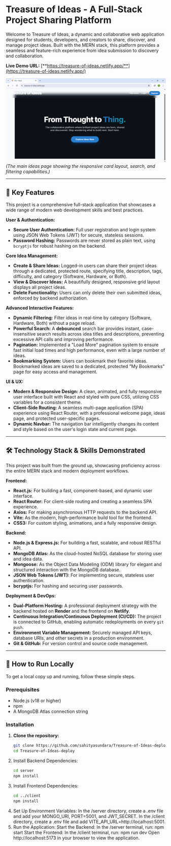 # Treasure of Ideas - A Full-Stack Project Sharing Platform

Welcome to Treasure of Ideas, a dynamic and collaborative web application designed for students, developers, and creators to share, discover, and manage project ideas. Built with the MERN stack, this platform provides a seamless and feature-rich experience from idea submission to discovery and collaboration.

**Live Demo URL:** [**https://treasure-of-ideas.netlify.app/**](https://treasure-of-ideas.netlify.app/)  

![Treasure of Ideas Screenshot](https://github.com/sahityasundara/Treasure-of-Ideas-deploy/raw/main/assets/TreasureofIdeasScreenshot.png)
*(The main ideas page showing the responsive card layout, search, and filtering capabilities.)*

---

## 🌟 Key Features

This project is a comprehensive full-stack application that showcases a wide range of modern web development skills and best practices.

**User & Authentication:**
- **Secure User Authentication:** Full user registration and login system using JSON Web Tokens (JWT) for secure, stateless sessions.
- **Password Hashing:** Passwords are never stored as plain text, using `bcryptjs` for robust hashing on the backend.

**Core Idea Management:**
- **Create & Share Ideas:** Logged-in users can share their project ideas through a dedicated, protected route, specifying title, description, tags, difficulty, and category (Software, Hardware, or Both).
- **View & Discover Ideas:** A beautifully designed, responsive grid layout displays all project ideas.
- **Delete Functionality:** Users can only delete their own submitted ideas, enforced by backend authorization.

**Advanced Interactive Features:**
- **Dynamic Filtering:** Filter ideas in real-time by category (Software, Hardware, Both) without a page reload.
- **Powerful Search:** A **debounced** search bar provides instant, case-insensitive search results across idea titles and descriptions, preventing excessive API calls and improving performance.
- **Pagination:** Implemented a "Load More" pagination system to ensure fast initial load times and high performance, even with a large number of ideas.
- **Bookmarking System:** Users can bookmark their favorite ideas. Bookmarked ideas are saved to a dedicated, protected "My Bookmarks" page for easy access and management.

**UI & UX:**
- **Modern & Responsive Design:** A clean, animated, and fully responsive user interface built with React and styled with pure CSS, utilizing CSS variables for a consistent theme.
- **Client-Side Routing:** A seamless multi-page application (SPA) experience using React Router, with a professional welcome page, ideas page, and protected user-specific pages.
- **Dynamic Navbar:** The navigation bar intelligently changes its content and style based on the user's login state and current page.

---

## 🛠️ Technology Stack & Skills Demonstrated

This project was built from the ground up, showcasing proficiency across the entire MERN stack and modern deployment workflows.

**Frontend:**
- **React.js:** For building a fast, component-based, and dynamic user interface.
- **React Router:** For client-side routing and creating a seamless SPA experience.
- **Axios:** For making asynchronous HTTP requests to the backend API.
- **Vite:** As the modern, high-performance build tool for the frontend.
- **CSS3:** For custom styling, animations, and a fully responsive design.

**Backend:**
- **Node.js & Express.js:** For building a fast, scalable, and robust RESTful API.
- **MongoDB Atlas:** As the cloud-hosted NoSQL database for storing user and idea data.
- **Mongoose:** As the Object Data Modeling (ODM) library for elegant and structured interaction with the MongoDB database.
- **JSON Web Tokens (JWT):** For implementing secure, stateless user authentication.
- **bcryptjs:** For hashing and securing user passwords.

**Deployment & DevOps:**
- **Dual-Platform Hosting:** A professional deployment strategy with the backend hosted on **Render** and the frontend on **Netlify**.
- **Continuous Integration/Continuous Deployment (CI/CD):** The project is connected to GitHub, enabling automatic redeployments on every `git push`.
- **Environment Variable Management:** Securely managed API keys, database URIs, and other secrets in a production environment.
- **Git & GitHub:** For version control and source code management.

---

## 🚀 How to Run Locally

To get a local copy up and running, follow these simple steps.

### Prerequisites
- Node.js (v18 or higher)
- npm
- A MongoDB Atlas connection string

### Installation

1. **Clone the repository:**
   ```sh
   git clone https://github.com/sahityasundara/Treasure-of-Ideas-deploy.git
   cd Treasure-of-Ideas-deploy
2. Install Backend Dependencies:
   ```sh
   cd server
   npm install
3. Install Frontend Dependencies:
   ```sh
   cd ../client
   npm install
4. Set Up Environment Variables:
   In the /server directory, create a .env file and add your MONGO_URI, PORT=5001, and JWT_SECRET.
   In the /client directory, create a .env file and add VITE_API_URL=http://localhost:5001.
5. Run the Application:
   Start the Backend: In the /server terminal, run: npm start
   Start the Frontend: In the /client terminal, run: npm run dev
Open http://localhost:5173 in your browser to view the application.

